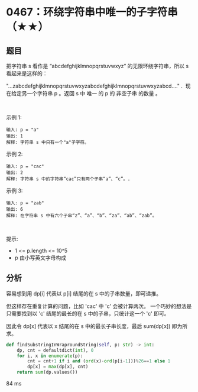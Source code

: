 # 0467：环绕字符串中唯一的子字符串（★★）


## 题目

把字符串 s 看作是 “abcdefghijklmnopqrstuvwxyz” 的无限环绕字符串，所以 s 看起来是这样的：

"...zabcdefghijklmnopqrstuvwxyzabcdefghijklmnopqrstuvwxyzabcd...." . 
现在给定另一个字符串 p 。返回 s 中 唯一 的 p 的 非空子串 的数量 。 

 

示例 1:

    输入: p = "a"
    输出: 1
    解释: 字符串 s 中只有一个"a"子字符。
示例 2:

    输入: p = "cac"
    输出: 2
    解释: 字符串 s 中的字符串“cac”只有两个子串“a”、“c”。.
示例 3:

    输入: p = "zab"
    输出: 6
    解释: 在字符串 s 中有六个子串“z”、“a”、“b”、“za”、“ab”、“zab”。
 

提示:
- 1 <= p.length <= 10^5
- p 由小写英文字母构成


## 分析

容易想到用 dp[i] 代表以 p[i] 结尾的在 s 中的子串数量，即可递推。

但这样存在重复计算的问题，比如 'cac' 中 'c' 会被计算两次。
一个巧妙的想法是只需要找到以 'c' 结尾的最长的在 s 中的子串，只统计这一个 'c' 即可。

因此令 dp[x] 代表以 x 结尾的在 s 中的最长子串长度，最后 sum(dp[x]) 即为所求。

```python
def findSubstringInWraproundString(self, p: str) -> int:
    dp, cnt = defaultdict(int), 0
    for i, x in enumerate(p):
        cnt = cnt+1 if i and (ord(x)-ord(p[i-1]))%26==1 else 1
        dp[x] = max(dp[x], cnt)
    return sum(dp.values())
```
84 ms


